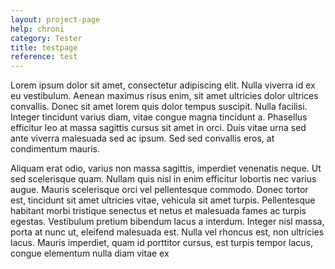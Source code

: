 ```yaml
---
layout: project-page
help: chroni
category: Tester
title: testpage
reference: test
---
```


Lorem ipsum dolor sit amet, consectetur adipiscing elit. Nulla viverra id ex eu vestibulum. Aenean maximus risus enim, sit amet ultricies dolor ultrices convallis. Donec sit amet lorem quis dolor tempus suscipit. Nulla facilisi. Integer tincidunt varius diam, vitae congue magna tincidunt a. Phasellus efficitur leo at massa sagittis cursus sit amet in orci. Duis vitae urna sed ante viverra malesuada sed ac ipsum. Sed sed convallis eros, at condimentum mauris.

Aliquam erat odio, varius non massa sagittis, imperdiet venenatis neque. Ut sed scelerisque quam. Nullam quis nisl in enim efficitur lobortis nec varius augue. Mauris scelerisque orci vel pellentesque commodo. Donec tortor est, tincidunt sit amet ultricies vitae, vehicula sit amet turpis. Pellentesque habitant morbi tristique senectus et netus et malesuada fames ac turpis egestas. Vestibulum pretium bibendum lacus a interdum. Integer nisl massa, porta at nunc ut, eleifend malesuada est. Nulla vel rhoncus est, non ultricies lacus. Mauris imperdiet, quam id porttitor cursus, est turpis tempor lacus, congue elementum nulla diam vitae ex